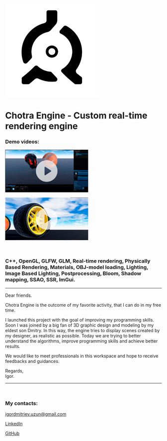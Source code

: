 <p>
    <img src="logo\Logo_png.png" width="300"
         height="300" alt="Logo">
</p>

<h1><strong>Chotra Engine - Custom real-time rendering engine </strong></h1>


<h3><strong>Demo videos: </strong></h3>

<p>
    <a href="https://www.linkedin.com/posts/igor-uzun_c-opengl-glfw-glm-imgui-real-time-activity-7068134556163276800-ata5?utm_source=share&utm_medium=member_android&lipi=urn%3Ali%3Apage%3Ad_flagship3_profile_view_base%3BrqdU8tTwQAud%2FzUqqqss%2Bg%3D%3D" target="_blank">
        <img src="logo\img2.png" width="267"
             height="137" alt="Logo">
    </a>
</p>
<p>
    <a href="https://www.linkedin.com/posts/igor-uzun_after-a-short-pause-back-to-my-favorite-activity-7117918831917826048-2UPr?utm_source=share&utm_medium=member_desktop" target="_blank">
        <img src="logo\img1.png" width="267"
             height="137" alt="Logo">
    </a>
</p>


<br>
<h3>
    <strong>
        C++, OpenGL, GLFW, GLM, Real-time rendering, Physically Based Rendering, Materials, OBJ-model loading, Lighting, Image Based Lighting, Postprocessing, Bloom, Shadow mapping, SSAO, SSR, ImGui.
    </strong>
</h3>
<hr>

<p>Dear friends.</p>

<p>Chotra Engine is the outcome of my favorite activity, that I can do in my free time.</p>

<p>I launched this project with the goal of improving my programming skills. Soon I was joined by a big fan of 3D graphic design and modeling by my eldest son Dmitry. In this way, the engine tries to display scenes created by my designer, as realistic as possible. Today we are trying to better understand the algorithms, improve programming skills and achieve better results.</p>

<p>We would like to meet professionals in this workspace and hope to receive feedbacks and guidances.</p>

<p>Regards, <br>Igor.</p>
<hr>
<br>
<h3><strong>My contacts:</strong></h3>
<p><a href="mailto:igordmitriev@gmail.com">igordmitriev.uzun@gmail.com</a></p>
<p><a href="https://www.linkedin.com/in/igor-uzun" target="_blank">LinkedIn</a></p>
<p><a href="https://www.github.com/Uzunig" target="_blank">GitHub</a></p>



